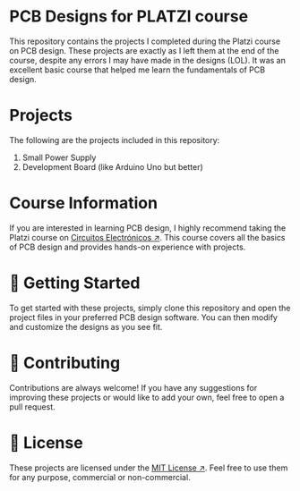 <h1>PCB Designs for PLATZI course</h1>

This repository contains the projects I completed during the Platzi course on PCB design. These projects are exactly as I left them at the end of the course, despite any errors I may have made in the designs (LOL). It was an excellent basic course that helped me learn the fundamentals of PCB design.

<h1>Projects</h1>

The following are the projects included in this repository:

1. Small Power Supply
2. Development Board (like Arduino Uno but better)

<h1>Course Information</h1>

If you are interested in learning PCB design, I highly recommend taking the Platzi course on [Circuitos Electrónicos ↗](https://platzi.com/cursos/circuitos-electronicos/). This course covers all the basics of PCB design and provides hands-on experience with projects.

<h1>🚀 Getting Started</h1>

To get started with these projects, simply clone this repository and open the project files in your preferred PCB design software. You can then modify and customize the designs as you see fit.

<h1>🤝 Contributing</h1>

Contributions are always welcome! If you have any suggestions for improving these projects or would like to add your own, feel free to open a pull request.

<h1>📝 License</h1>

These projects are licensed under the [MIT License ↗](https://opensource.org/license/mit/). Feel free to use them for any purpose, commercial or non-commercial.
